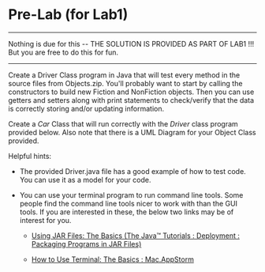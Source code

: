 # Pre-Lab (for Lab1)
<hr>
Nothing is due for this -- THE SOLUTION IS PROVIDED AS PART OF LAB1 !!! But you are free to do this for fun.
<hr>

Create a Driver Class program in Java that will test every method in the source files from Objects.zip.  You'll probably want to start by calling the constructors to build new Fiction and NonFiction objects.  Then you can use getters and setters along with print statements to check/verify that the data is correctly storing and/or updating information.

Create a _Car_ Class that will run correctly with the _Driver_ class program provided below.  Also note that there is a UML Diagram for your Object Class provided.

Helpful hints:

- The provided Driver.java file has a good example of how to test code. You can use it as a model for your code.

- You can use your terminal program to run command line tools. Some people find the command line tools nicer to work with than the GUI tools. If you are interested in these, the below two links may be of interest for you.

  - <a href="https://docs.oracle.com/javase/tutorial/deployment/jar/basicsindex.html">Using JAR Files: The Basics (The Java™ Tutorials : Deployment : Packaging Programs in JAR Files)</a>

  - <a href="https://mac.appstorm.net/how-to/utilities-how-to/how-to-use-terminal-the-basics/">How to Use Terminal: The Basics : Mac.AppStorm</a>
